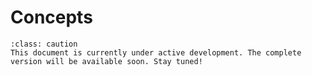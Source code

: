 # Concepts

```{admonition} Caution
:class: caution
This document is currently under active development. The complete version will be available soon. Stay tuned!
```
